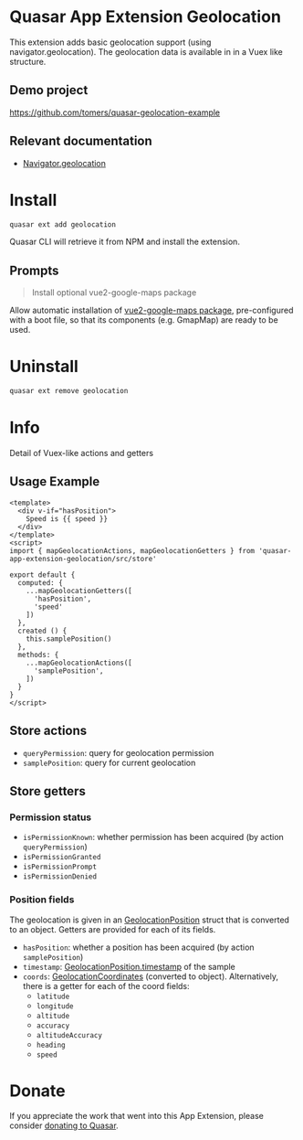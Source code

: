 Quasar App Extension Geolocation
===

This extension adds basic geolocation support (using navigator.geolocation).
The geolocation data is available in in a Vuex like structure.

## Demo project
https://github.com/tomers/quasar-geolocation-example

## Relevant documentation
- [Navigator.geolocation](https://developer.mozilla.org/en-US/docs/Web/API/Navigator/geolocation)

# Install
```bash
quasar ext add geolocation
```
Quasar CLI will retrieve it from NPM and install the extension.

## Prompts

> Install optional vue2-google-maps package

Allow automatic installation of [vue2-google-maps package](https://www.npmjs.com/package/vue2-google-maps),
pre-configured with a boot file, so that its components (e.g. GmapMap) are
ready to be used.

# Uninstall
```bash
quasar ext remove geolocation
```

# Info
Detail of Vuex-like actions and getters

## Usage Example
```vue
<template>
  <div v-if="hasPosition">
    Speed is {{ speed }}
  </div>
</template>
<script>
import { mapGeolocationActions, mapGeolocationGetters } from 'quasar-app-extension-geolocation/src/store'

export default {
  computed: {
    ...mapGeolocationGetters([
      'hasPosition',
      'speed'
    ])
  },
  created () {
    this.samplePosition()
  },
  methods: {
    ...mapGeolocationActions([
      'samplePosition',
    ])
  }
}
</script>

```

## Store actions
- `queryPermission`: query for geolocation permission
- `samplePosition`: query for current geolocation



## Store getters
### Permission status
- `isPermissionKnown`: whether permission has been acquired (by action `queryPermission`)
- `isPermissionGranted`
- `isPermissionPrompt`
- `isPermissionDenied`

### Position fields
The geolocation is given in an [GeolocationPosition](https://developer.mozilla.org/en-US/docs/Web/API/GeolocationPosition) struct that is converted to an object.
Getters are provided for each of its fields.

- `hasPosition`: whether a position has been acquired (by action `samplePosition`)
- `timestamp`: [GeolocationPosition.timestamp](https://developer.mozilla.org/en-US/docs/Web/API/GeolocationPosition/timestamp) of the sample
- `coords`: [GeolocationCoordinates](https://developer.mozilla.org/en-US/docs/Web/API/GeolocationCoordinates) (converted to object).
Alternatively, there is a getter for each of the coord fields:
    - `latitude`
    - `longitude`
    - `altitude`
    - `accuracy`
    - `altitudeAccuracy`
    - `heading`
    - `speed`

# Donate
If you appreciate the work that went into this App Extension, please consider [donating to Quasar](https://donate.quasar.dev).
